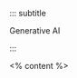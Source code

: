 <!-- slide template="[[tpl-footer]]" -->
::: subtitle
<p class="subtitle uppercase text-right">Generative AI</p>
:::

<% content %>